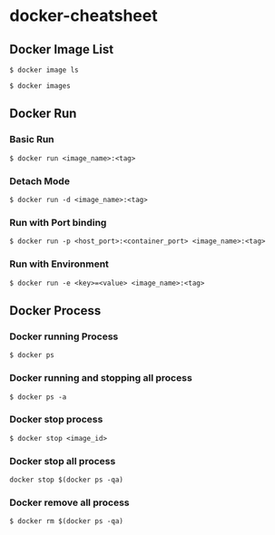 # docker-cheatsheet

## Docker Image List

```
$ docker image ls
```

```
$ docker images
```

## Docker Run
### Basic Run

```
$ docker run <image_name>:<tag>
```

### Detach Mode

```
$ docker run -d <image_name>:<tag>
```

### Run with Port binding

```
$ docker run -p <host_port>:<container_port> <image_name>:<tag>
```

### Run with Environment

```
$ docker run -e <key>=<value> <image_name>:<tag>
```

## Docker Process

### Docker running Process

```
$ docker ps
```

### Docker running and stopping all process

```
$ docker ps -a
```

### Docker stop process

```
$ docker stop <image_id>
```

### Docker stop all process

```
docker stop $(docker ps -qa)
```

### Docker remove all process

```
$ docker rm $(docker ps -qa)
```